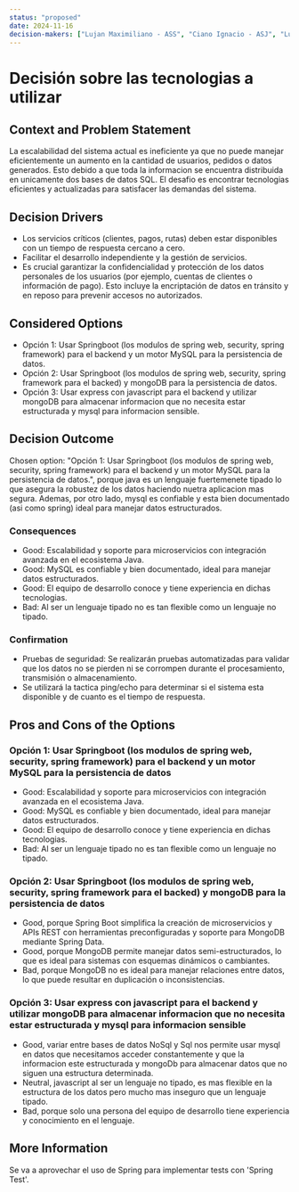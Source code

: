 ```yaml
---
status: "proposed"
date: 2024-11-16
decision-makers: ["Lujan Maximiliano - ASS", "Ciano Ignacio - ASJ", "Lujan Nicolas - ASC"]
---
```


# Decisión sobre las tecnologias a utilizar

## Context and Problem Statement

La escalabilidad del sistema actual es ineficiente ya que no puede manejar eficientemente un aumento en la cantidad de usuarios, pedidos o datos generados. Esto debido a que toda la informacion se encuentra distribuida en unicamente dos bases de datos SQL. El desafio es encontrar tecnologias eficientes y actualizadas para satisfacer las demandas del sistema.

## Decision Drivers

* Los servicios críticos (clientes, pagos, rutas) deben estar disponibles con un tiempo de respuesta cercano a cero.
* Facilitar el desarrollo independiente y la gestión de servicios.
* Es crucial garantizar la confidencialidad y protección de los datos personales de los usuarios (por ejemplo, cuentas de clientes o información de pago). Esto incluye la encriptación de datos en tránsito y en reposo para prevenir accesos no autorizados.

## Considered Options

* Opción 1: Usar Springboot (los modulos de spring web, security, spring framework) para el backend y un motor MySQL para la persistencia de datos.
* Opción 2: Usar Springboot (los modulos de spring web, security, spring framework para el backed) y mongoDB para la persistencia de datos.
* Opción 3: Usar express con javascript para el backend y utilizar mongoDB para almacenar informacion que no necesita estar estructurada y mysql para informacion sensible.

## Decision Outcome

Chosen option: "Opción 1: Usar Springboot (los modulos de spring web, security, spring framework) para el backend y un motor MySQL para la persistencia de datos.", porque java es un lenguaje fuertemenete tipado lo que asegura la robustez de los datos haciendo nuetra aplicacion mas segura. Ademas, por otro lado, mysql es confiable y esta bien documentado (asi como spring) ideal para manejar datos estructurados.

### Consequences

* Good: Escalabilidad y soporte para microservicios con integración avanzada en el ecosistema Java.
* Good: MySQL es confiable y bien documentado, ideal para manejar datos estructurados.
* Good: El equipo de desarrollo conoce y tiene experiencia en dichas tecnologias.
* Bad: Al ser un lenguaje tipado no es tan flexible como un lenguaje no tipado.

### Confirmation

* Pruebas de seguridad: Se realizarán pruebas automatizadas para validar que los datos no se pierden ni se corrompen durante el procesamiento, transmisión o almacenamiento.
* Se utilizará la tactica ping/echo para determinar si el sistema esta disponible y de cuanto es el tiempo de respuesta.

## Pros and Cons of the Options

### Opción 1: Usar Springboot (los modulos de spring web, security, spring framework) para el backend y un motor MySQL para la persistencia de datos

* Good: Escalabilidad y soporte para microservicios con integración avanzada en el ecosistema Java.
* Good: MySQL es confiable y bien documentado, ideal para manejar datos estructurados.
* Good: El equipo de desarrollo conoce y tiene experiencia en dichas tecnologias.
* Bad: Al ser un lenguaje tipado no es tan flexible como un lenguaje no tipado.

### Opción 2: Usar Springboot (los modulos de spring web, security, spring framework para el backed) y mongoDB para la persistencia de datos

* Good, porque Spring Boot simplifica la creación de microservicios y APIs REST con herramientas preconfiguradas y soporte para MongoDB mediante Spring Data.
* Good, porque MongoDB permite manejar datos semi-estructurados, lo que es ideal para sistemas con esquemas dinámicos o cambiantes.
* Bad, porque MongoDB no es ideal para manejar relaciones entre datos, lo que puede resultar en duplicación o inconsistencias.

### Opción 3: Usar express con javascript para el backend y utilizar mongoDB para almacenar informacion que no necesita estar estructurada y mysql para informacion sensible

* Good, variar entre bases de datos NoSql y Sql nos permite usar mysql en datos que necesitamos acceder constantemente y que la informacion este estructurada y mongoDb para almacenar datos que no siguen una estructura determinada.
* Neutral, javascript al ser un lenguaje no tipado, es mas flexible en la estructura de los datos pero mucho mas inseguro que un lenguaje tipado.
* Bad, porque solo una persona del equipo de desarrollo tiene experiencia y conocimiento en el lenguaje.

## More Information

Se va a aprovechar el uso de Spring para implementar tests con 'Spring Test'.